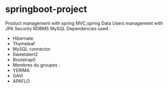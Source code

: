 # springboot-project
Product management with spring MVC,spring Data
Users management with JPA Security
RDBMS MySQL
Dependencies used :
- Hibernate
- Thymeleaf
- MySQL connector
- Sweetalert2
- Bootstrap5
- Membres du groupes :
- YERIMA 
- GAVI
- APAFLO
